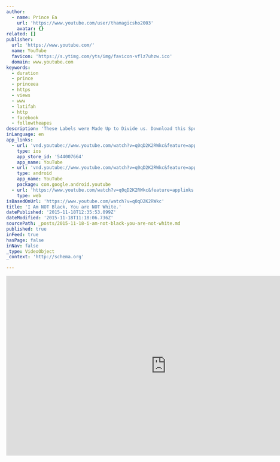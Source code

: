 ```yaml
---
author:
  - name: Prince Ea
    url: 'https://www.youtube.com/user/thamagicsho2003'
    avatar: {}
related: []
publisher:
  url: 'https://www.youtube.com/'
  name: YouTube
  favicon: 'https://s.ytimg.com/yts/img/favicon-vflz7uhzw.ico'
  domain: www.youtube.com
keywords:
  - duration
  - prince
  - princeea
  - https
  - views
  - www
  - latifah
  - http
  - facebook
  - followtheapes
description: 'These Labels were Made Up to Divide us. Download this Spoken Word piece here: https://princeea.bandcamp.com/track/i-am-not-a-label Artist/Writer - Prince Ea http://www.facebook.com/princeea http://www.twitter.com/PrinceEa // @PrinceEa http://www.princeea.com http://princeea.tumblr.com Get an "I am not a label" shirt!'
inLanguage: en
app_links:
  - url: 'vnd.youtube://www.youtube.com/watch?v=q0qD2K2RWkc&feature=applinks'
    type: ios
    app_store_id: '544007664'
    app_name: YouTube
  - url: 'vnd.youtube://www.youtube.com/watch?v=q0qD2K2RWkc&feature=applinks'
    type: android
    app_name: YouTube
    package: com.google.android.youtube
  - url: 'https://www.youtube.com/watch?v=q0qD2K2RWkc&feature=applinks'
    type: web
isBasedOnUrl: 'https://www.youtube.com/watch?v=q0qD2K2RWkc'
title: 'I Am NOT Black, You are NOT White.'
datePublished: '2015-11-18T12:35:53.099Z'
dateModified: '2015-11-18T11:18:06.736Z'
sourcePath: _posts/2015-11-18-i-am-not-black-you-are-not-white.md
published: true
inFeed: true
hasPage: false
inNav: false
_type: VideoObject
_context: 'http://schema.org'

---
```

<iframe src="https://cdn.embedly.com/widgets/media.html?src=https%3A%2F%2Fwww.youtube.com%2Fembed%2Fq0qD2K2RWkc%3Ffeature%3Doembed&amp;url=https%3A%2F%2Fwww.youtube.com%2Fwatch%3Fv%3Dq0qD2K2RWkc&amp;image=https%3A%2F%2Fi.ytimg.com%2Fvi%2Fq0qD2K2RWkc%2Fhqdefault.jpg&amp;key=b7d04c9b404c499eba89ee7072e1c4f7&amp;type=text%2Fhtml&amp;schema=youtube" width="854" height="480" scrolling="no" frameborder="0" allowfullscreen="allowfullscreen" style=""></iframe>